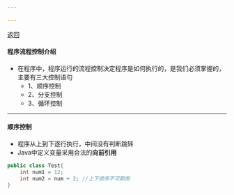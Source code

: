 ```yaml
---
 
---
```

[返回](控制结构.md)

#### 程序流程控制介绍
- 在程序中，程序运行的流程控制决定程序是如何执行的，是我们必须掌握的，主要有三大控制语句
	- 1、顺序控制
	- 2、分支控制
	- 3、循环控制
- --
#### 顺序控制
- 程序从上到下逐行执行，中间没有判断跳转
- Java中定义变量采用合法的**向前引用** 
```java
public class Test{
	int num1 = 12;
	int num2 = num + 2; //上下顺序不可颠倒
}
```